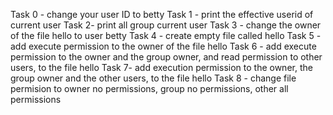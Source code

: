 Task 0 - change your user ID to betty
Task 1 - print the effective userid of current user
Task 2- print all group current user
Task 3 - change the owner of the file hello to user betty
Task 4 - create empty file called hello
Task 5 - add execute permission to the owner of the file hello
Task 6 - add execute permission to the owner and the group owner, and read permission to other users, to the file hello
Task 7- add execution permission to the owner, the group owner and the other users, to the file hello
Task 8 - change file permision to owner no permissions, group no permissions, other all permissions
